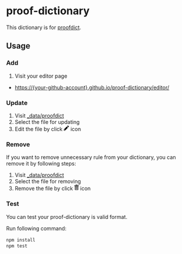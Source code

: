 # proof-dictionary

This dictionary is for [proofdict](https://github.com/proofdict/proofdict).

## Usage

### Add

1. Visit your editor page
 - <https://{your-github-account}.github.io/proof-dictionary/editor/>

### Update

1. Visit [_data/proofdict][]
2. Select the file for updating
3. Edit the file by click ![Edit this file](docs/assets/pencil.png) icon

### Remove

If you want to remove unnecessary rule from your dictionary, you can remove it by following steps: 

1. Visit [_data/proofdict][]
2. Select the file for removing
3. Remove the file by click ![Delete this file](docs/assets/trashcan.png) icon

### Test

You can test your proof-dictionary is valid format.

Run following command:

    npm install
    npm test


[_data/proofdict]: _data/proofdict "dictionary data directory"
